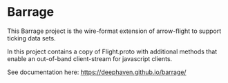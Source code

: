 Barrage
=======

This Barrage project is the wire-format extension of arrow-flight to support
ticking data sets.

In this project contains a copy of Flight.proto with additional methods
that enable an out-of-band client-stream for javascript clients.

See documentation here:
https://deephaven.github.io/barrage/
